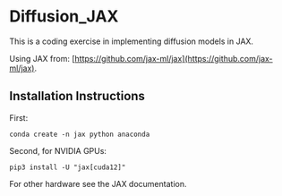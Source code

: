 # Diffusion_JAX

This is a coding exercise in implementing diffusion models in JAX.

Using JAX from: [https://github.com/jax-ml/jax](https://github.com/jax-ml/jax).


## Installation Instructions

First:

```
conda create -n jax python anaconda
```

Second, for NVIDIA GPUs:

```
pip3 install -U "jax[cuda12]"
```

For other hardware see the JAX documentation.
